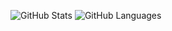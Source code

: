<!--
**francescolonardo/francescolonardo** is a ✨ _special_ ✨ repository because its `README.md` (this file) appears on your GitHub profile.

Here are some ideas to get you started:

- 🔭 I’m currently working on ...
- 🌱 I’m currently learning ...
- 👯 I’m looking to collaborate on ...
- 🤔 I’m looking for help with ...
- 💬 Ask me about ...
- 📫 How to reach me: ...
- 😄 Pronouns: ...
- ⚡ Fun fact: ...
-->

![GitHub Stats](https://github-readme-stats.vercel.app/api?username=francescolonardo&show_icons=true&theme=chartreuse-dark&show=reviews,prs_merge&rank_icon=github)
![GitHub Languages](https://github-readme-stats.vercel.app/api/top-langs/?username=francescolonardo&show_icons=true&theme=chartreuse-dark&size_weight=0.5&count_weight=0.5&layout=compact&hide_progress=true)
